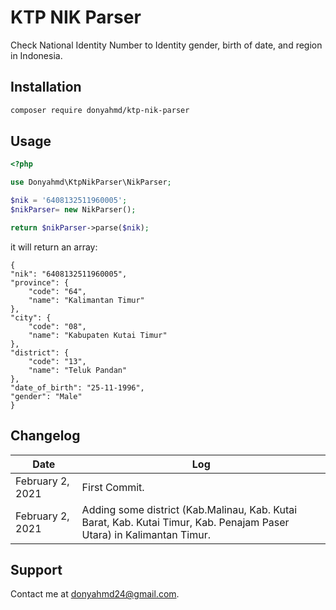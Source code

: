 # KTP NIK Parser

Check National Identity Number to Identity gender, birth of date, and region in Indonesia.

## Installation

```bash
composer require donyahmd/ktp-nik-parser
```

## Usage

```php
<?php

use Donyahmd\KtpNikParser\NikParser;

$nik = '6408132511960005';
$nikParser= new NikParser();

return $nikParser->parse($nik);
```

it will return an array:

```code
{
"nik": "6408132511960005",
"province": {
    "code": "64",
    "name": "Kalimantan Timur"
},
"city": {
    "code": "08",
    "name": "Kabupaten Kutai Timur"
},
"district": {
    "code": "13",
    "name": "Teluk Pandan"
},
"date_of_birth": "25-11-1996",
"gender": "Male"
}
```

## Changelog

Date  | Log
------------- | -------------
February 2, 2021  | First Commit.
February 2, 2021  | Adding some district (Kab.Malinau, Kab. Kutai Barat, Kab. Kutai Timur, Kab. Penajam Paser Utara) in Kalimantan Timur.

## Support

Contact me at [donyahmd24@gmail.com](mailto:donyahmd24@gmail.com "donyahmd24@gmail.com").
